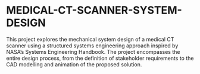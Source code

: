 # MEDICAL-CT-SCANNER-SYSTEM-DESIGN
This project explores the  mechanical system design of a medical CT scanner using a structured systems engineering approach inspired  by NASA’s Systems Engineering Handbook. The project encompasses the entire design process, from the  definition of stakeholder requirements to the CAD modelling and animation of the proposed solution.
